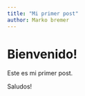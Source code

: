 ```yaml
---
title: "Mi primer post"
author: Marko bremer
---
```

# Bienvenido!

Este es mi primer post.

Saludos!
